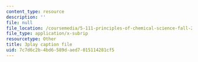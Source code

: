 ```yaml
---
content_type: resource
description: ''
file: null
file_location: /coursemedia/5-111-principles-of-chemical-science-fall-2008/7c7d6c2b4bd6589daed7015114281cf5_oQ-qDHADAaM.vtt
file_type: application/x-subrip
resourcetype: Other
title: 3play caption file
uid: 7c7d6c2b-4bd6-589d-aed7-015114281cf5
---
```

